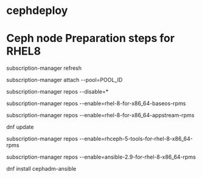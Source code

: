 # cephdeploy 

# Ceph node Preparation steps for RHEL8

subscription-manager refresh

subscription-manager attach --pool=POOL_ID

subscription-manager repos --disable=*

subscription-manager repos --enable=rhel-8-for-x86_64-baseos-rpms

subscription-manager repos --enable=rhel-8-for-x86_64-appstream-rpms

dnf update

subscription-manager repos --enable=rhceph-5-tools-for-rhel-8-x86_64-rpms

subscription-manager repos --enable=ansible-2.9-for-rhel-8-x86_64-rpms

dnf install cephadm-ansible
